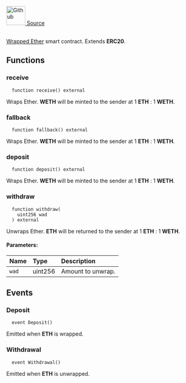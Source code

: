 <a href="https://github.com/solace-fi/solace-core/blob/main/contracts/interfaces/IWETH9.sol"><img src="/img/github.svg" alt="Github" width="50px"/> Source</a><br/><br/>

[Wrapped Ether](https://weth.io/) smart contract. Extends **ERC20**.


## Functions
### receive
```solidity
  function receive() external
```
Wraps Ether. **WETH** will be minted to the sender at 1 **ETH** : 1 **WETH**.



### fallback
```solidity
  function fallback() external
```
Wraps Ether. **WETH** will be minted to the sender at 1 **ETH** : 1 **WETH**.



### deposit
```solidity
  function deposit() external
```
Wraps Ether. **WETH** will be minted to the sender at 1 **ETH** : 1 **WETH**.



### withdraw
```solidity
  function withdraw(
    uint256 wad
  ) external
```
Unwraps Ether. **ETH** will be returned to the sender at 1 **ETH** : 1 **WETH**.


#### Parameters:
| Name | Type | Description                                                          |
| :--- | :--- | :------------------------------------------------------------------- |
| `wad` | uint256 | Amount to unwrap. |


## Events
### Deposit
```solidity
  event Deposit()
```
Emitted when **ETH** is wrapped.


### Withdrawal
```solidity
  event Withdrawal()
```
Emitted when **ETH** is unwrapped.


